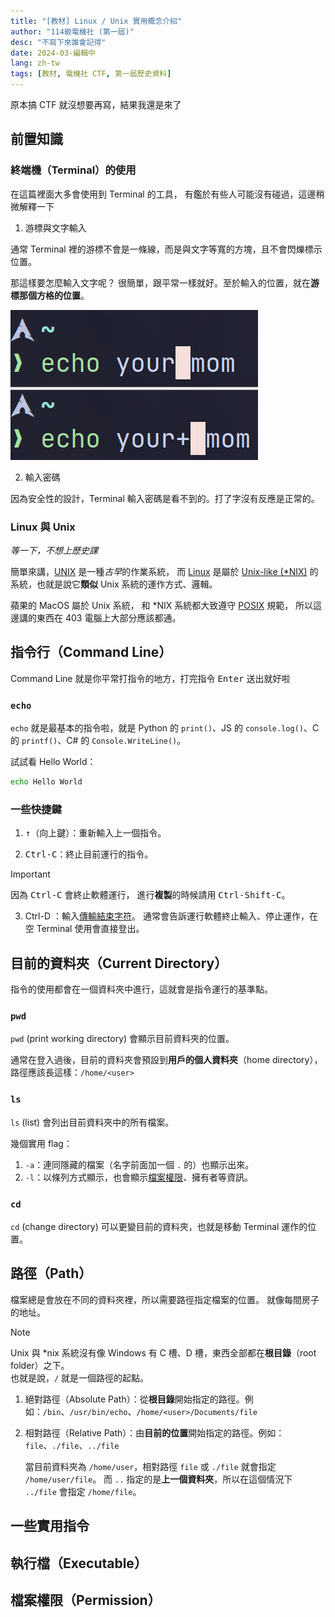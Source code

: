 ```yaml
---
title: "[教材] Linux / Unix 實用概念介紹"
author: "114級電機社 (第一屆)"
desc: "不寫下來誰會記得"
date: 2024-03-編輯中
lang: zh-tw
tags: [教材, 電機社 CTF, 第一屆歷史資料]
---
```


原本搞 CTF 就沒想要再寫，結果我還是來了

## 前置知識

### 終端機（Terminal）的使用

在這篇裡面大多會使用到 Terminal 的工具，
有鑑於有些人可能沒有碰過，這邊稍微解釋一下

1. 游標與文字輸入

通常 Terminal 裡的游標不會是一條線，而是與文字等寬的方塊，且不會閃爍標示位置。

那這樣要怎麼輸入文字呢？
很簡單，跟平常一樣就好。至於輸入的位置，就在**游標那個方格的位置**。

![插入示意圖](./linux-intro-assets/terminal-cursor-insert.png "如果游標在中間，輸入的文字就在游標的位置。剩下的文字會被往後推。")

2. 輸入密碼

因為安全性的設計，Terminal 輸入密碼是看不到的。打了字沒有反應是正常的。

### Linux 與 Unix

_等一下，不想上歷史課_

簡單來講，[UNIX](https://zh.wikipedia.org/wiki/UNIX) 是一種*古早*的作業系統，
而 [Linux](https://zh.wikipedia.org/wiki/Linux) 是屬於 [Unix-like (\*NIX)](https://zh.wikipedia.org/wiki/%E7%B1%BBUnix%E7%B3%BB%E7%BB%9F) 的系統，也就是說它**類似** Unix 系統的運作方式、邏輯。

蘋果的 MacOS 屬於 Unix 系統，
和 \*NIX 系統都大致遵守 [POSIX](https://zh.wikipedia.org/wiki/%E5%8F%AF%E7%A7%BB%E6%A4%8D%E6%93%8D%E4%BD%9C%E7%B3%BB%E7%BB%9F%E6%8E%A5%E5%8F%A3) 規範，
所以這邊講的東西在 403 電腦上大部分應該都通。

## 指令行（Command Line）

Command Line 就是你平常打指令的地方，打完指令 <kbd>Enter</kbd> 送出就好啦

### `echo`

`echo` 就是最基本的指令啦，就是 Python 的 `print()`、JS 的 `console.log()`、C 的 `printf()`、C# 的 `Console.WriteLine()`。

試試看 Hello World：

```sh nonumbers
echo Hello World
```

### 一些快捷鍵

1. <kbd>↑</kbd>（向上鍵）：重新輸入上一個指令。

2. <kbd>Ctrl-C</kbd>：終止目前運行的指令。

> [!IMPORTANT]
> 因為 <kbd>Ctrl-C</kbd> 會終止軟體運行，
> 進行**複製**的時候請用 <kbd>Ctrl-Shift-C</kbd>。

3. Ctrl-D ：輸入[傳輸結束字符](https://zh.wikipedia.org/zh-tw/%E4%BC%A0%E8%BE%93%E7%BB%93%E6%9D%9F%E5%AD%97%E7%AC%A6)。
   通常會告訴運行軟體終止輸入、停止運作，在空 Terminal 使用會直接登出。

## 目前的資料夾（Current Directory）

指令的使用都會在一個資料夾中進行，這就會是指令運行的基準點。

### `pwd`

`pwd` (print working directory) 會顯示目前資料夾的位置。

通常在登入過後，目前的資料夾會預設到**用戶的個人資料夾**（home directory），
路徑應該長這樣：`/home/<user>`

### `ls`

`ls` (list) 會列出目前資料夾中的所有檔案。

幾個實用 flag：

1. `-a`：連同隱藏的檔案（名字前面加一個 `.` 的）也顯示出來。
2. `-l`：以條列方式顯示，也會顯示[檔案權限](#檔案權限permission)、擁有者等資訊。

### `cd`

`cd` (change directory) 可以更變目前的資料夾，也就是移動 Terminal 運作的位置。

## 路徑（Path）

檔案總是會放在不同的資料夾裡，所以需要路徑指定檔案的位置。
就像每間房子的地址。

> [!NOTE]
> Unix 與 \*nix 系統沒有像 Windows 有 C 槽、D 槽，東西全部都在**根目錄**（root folder）之下。  
> 也就是說，`/` 就是一個路徑的起點。

1. 絕對路徑（Absolute Path）：從**根目錄**開始指定的路徑。例如：`/bin`、`/usr/bin/echo`、`/home/<user>/Documents/file`
2. 相對路徑（Relative Path）：由**目前的位置**開始指定的路徑。例如：`file`、`./file`、`../file`

   當目前資料夾為 `/home/user`，相對路徑 `file` 或 `./file` 就會指定 `/home/user/file`。
   而 `..` 指定的是**上一個資料夾**，所以在這個情況下 `../file` 會指定 `/home/file`。

<!-- TODO: below this -->

## 一些實用指令

<!-- file, grep, cat, tee, touch, tar (unzip, unrar) -->

## 執行檔（Executable）

## 檔案權限（Permission）
